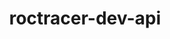 ---
title: "roctracer-dev-api"
layout: cache
categories: [package, develop]
meta: {"versions": ["5.5.1", "5.6.1", "6.1.2", "6.2.0"], "compilers": ["gcc@=11.1.0", "gcc@=11.4.0"], "oss": ["ubuntu20.04", "ubuntu22.04"], "platforms": ["linux"], "targets": ["x86_64_v3"], "stacks": ["e4s", "gpu-tests", "ml-linux-x86_64-rocm", "root"], "num_specs": 4, "num_specs_by_stack": {"gpu-tests": 2, "root": 4, "ml-linux-x86_64-rocm": 1, "e4s": 2}}
spec_details: [{"hash": "jm6gfcej2cmwvlztqz5d766u7pftijby", "compiler": "gcc@=11.1.0", "versions": ["5.6.1"], "os": "ubuntu20.04", "platform": "linux", "target": "x86_64_v3", "variants": ["build_system=generic"], "stacks": ["gpu-tests", "root"], "size": "-", "tarball": "https://binaries.spack.io/develop/build_cache/linux-ubuntu20.04-x86_64_v3/gcc-11.1.0/roctracer-dev-api-5.6.1/linux-ubuntu20.04-x86_64_v3-gcc-11.1.0-roctracer-dev-api-5.6.1-jm6gfcej2cmwvlztqz5d766u7pftijby.spack"}, {"hash": "uzitbzxtxmnyn7zc3kfay2dqdytwt35b", "compiler": "gcc@=11.1.0", "versions": ["5.5.1"], "os": "ubuntu20.04", "platform": "linux", "target": "x86_64_v3", "variants": ["build_system=generic"], "stacks": ["gpu-tests", "root"], "size": "-", "tarball": "https://binaries.spack.io/develop/build_cache/linux-ubuntu20.04-x86_64_v3/gcc-11.1.0/roctracer-dev-api-5.5.1/linux-ubuntu20.04-x86_64_v3-gcc-11.1.0-roctracer-dev-api-5.5.1-uzitbzxtxmnyn7zc3kfay2dqdytwt35b.spack"}, {"hash": "3h2fwyinpkzfv45nr2l2hasdwsuusi62", "compiler": "gcc@=11.4.0", "versions": ["6.1.2"], "os": "ubuntu22.04", "platform": "linux", "target": "x86_64_v3", "variants": ["build_system=generic"], "stacks": ["ml-linux-x86_64-rocm", "root", "e4s"], "size": "-", "tarball": "https://binaries.spack.io/develop/build_cache/linux-ubuntu22.04-x86_64_v3/gcc-11.4.0/roctracer-dev-api-6.1.2/linux-ubuntu22.04-x86_64_v3-gcc-11.4.0-roctracer-dev-api-6.1.2-3h2fwyinpkzfv45nr2l2hasdwsuusi62.spack"}, {"hash": "2kf6x67q52nndingriqncsaie3ncztu5", "compiler": "gcc@=11.4.0", "versions": ["6.2.0"], "os": "ubuntu22.04", "platform": "linux", "target": "x86_64_v3", "variants": ["build_system=generic"], "stacks": ["root", "e4s"], "size": "-", "tarball": "https://binaries.spack.io/develop/build_cache/linux-ubuntu22.04-x86_64_v3/gcc-11.4.0/roctracer-dev-api-6.2.0/linux-ubuntu22.04-x86_64_v3-gcc-11.4.0-roctracer-dev-api-6.2.0-2kf6x67q52nndingriqncsaie3ncztu5.spack"}]
---